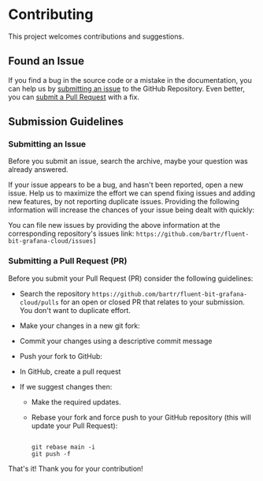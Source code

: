 # Contributing

This project welcomes contributions and suggestions.

## Found an Issue

If you find a bug in the source code or a mistake in the documentation, you can help us by
[submitting an issue](#submit-issue) to the GitHub Repository. Even better, you can
[submit a Pull Request](#submit-pr) with a fix.

## Submission Guidelines

### Submitting an Issue

Before you submit an issue, search the archive, maybe your question was already answered.

If your issue appears to be a bug, and hasn't been reported, open a new issue.
Help us to maximize the effort we can spend fixing issues and adding new features, by not reporting duplicate issues.  Providing the following information will increase the
chances of your issue being dealt with quickly:

You can file new issues by providing the above information at the corresponding repository's issues link: `https://github.com/bartr/fluent-bit-grafana-cloud/issues]`

### Submitting a Pull Request (PR)

Before you submit your Pull Request (PR) consider the following guidelines:

- Search the repository `https://github.com/bartr/fluent-bit-grafana-cloud/pulls` for an open or closed PR that relates to your submission. You don't want to duplicate effort.

- Make your changes in a new git fork:
- Commit your changes using a descriptive commit message
- Push your fork to GitHub:
- In GitHub, create a pull request
- If we suggest changes then:
  - Make the required updates.
  - Rebase your fork and force push to your GitHub repository (this will update your Pull Request):

    ```shell

    git rebase main -i
    git push -f

    ```

That's it! Thank you for your contribution!
